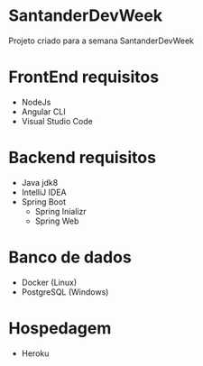 # SantanderDevWeek
Projeto criado para a semana SantanderDevWeek

# FrontEnd requisitos
- NodeJs
- Angular CLI
- Visual Studio Code

# Backend requisitos
- Java jdk8
- IntelliJ IDEA
- Spring Boot 
  - Spring Inializr
  - Spring Web

# Banco de dados
- Docker (Linux)
- PostgreSQL (Windows)

# Hospedagem
- Heroku 
